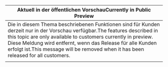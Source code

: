 |<span data-ttu-id="d1d29-101">Aktuell in der öffentlichen Vorschau</span><span class="sxs-lookup"><span data-stu-id="d1d29-101">Currently in Public Preview</span></span>|
|--|
|<span data-ttu-id="d1d29-102">Die in diesem Thema beschriebenen Funktionen sind für Kunden derzeit nur in der Vorschau verfügbar.</span><span class="sxs-lookup"><span data-stu-id="d1d29-102">The features described in this topic are only available to customers currently in preview.</span></span> <span data-ttu-id="d1d29-103">Diese Meldung wird entfernt, wenn das Release für alle Kunden erfolgt ist.</span><span class="sxs-lookup"><span data-stu-id="d1d29-103">This message will be removed when it has been released for all customers.</span></span>|
| |
